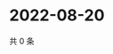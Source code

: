 # 2022-08-20

共 0 条

<!-- BEGIN WEIBO -->
<!-- 最后更新时间 Sat Aug 20 2022 04:17:39 GMT+0800 (China Standard Time) -->

<!-- END WEIBO -->
